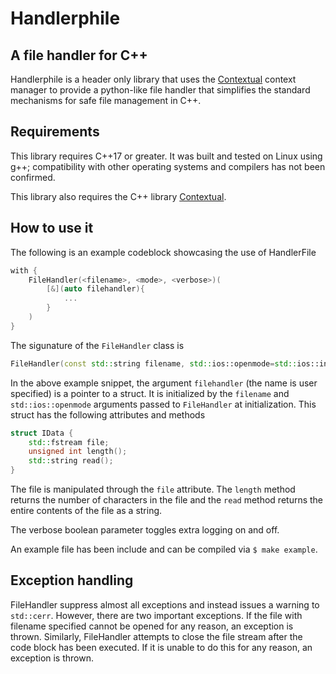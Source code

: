 # Handlerphile

## A file handler for C++

Handlerphile is a header only library that uses the [Contextual](https://github.com/FriendRat/contextual) context manager to provide a python-like file handler that simplifies the standard mechanisms for safe file management in C++.

## Requirements
This library requires C++17 or greater. It was built and tested on Linux using g++; compatibility with other operating systems and compilers has not been confirmed.

This library also requires the C++ library [Contextual](https://github.com/FriendRat/contextual).

## How to use it

The following is an example codeblock showcasing the use of HandlerFile

```c++
with {
    FileHandler(<filename>, <mode>, <verbose>)(
        [&](auto filehandler){
            ...
        }
    )
}
```

The sigunature of the `FileHandler` class is 
```c++
FileHandler(const std::string filename, std::ios::openmode=std::ios::in | std::ios::out, bool verbose=false);
```
In the above example snippet, the argument `filehandler` (the name is user specified) is a pointer to a struct. It is initialized by the `filename` and `std::ios::openmode` arguments passed to `FileHandler` at initialization. This struct has the following attributes and methods

```c++
struct IData {
    std::fstream file;
    unsigned int length();
    std::string read();
}
```
The file is manipulated through the `file` attribute. The `length` method returns the number of characters in the file and the `read` method returns the entire contents of the file as a string.

The verbose boolean parameter toggles extra logging on and off. 

An example file has been include and can be compiled via `$ make example`.

## Exception handling

FileHandler suppress almost all exceptions and instead issues a warning to `std::cerr`. However, there are two important exceptions. If the file with filename specified cannot be opened for any reason, an exception is thrown. Similarly, FileHandler attempts to close the file stream after the code block has been executed. If it is unable to do this for any reason, an exception is thrown.
